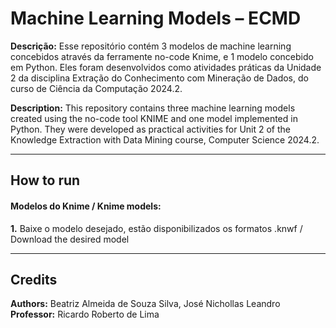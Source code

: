 # Machine Learning Models – ECMD

**Descrição:** Esse repositório contém 3 modelos de machine learning concebidos através da ferramente no-code Knime, e 1 modelo concebido em Python. Eles foram desenvolvidos como atividades práticas da Unidade 2 da disciplina Extração do Conhecimento com Mineração de Dados, do curso de Ciência da Computação 2024.2.

**Description:** This repository contains three machine learning models created using the no-code tool KNIME and one model implemented in Python. They were developed as practical activities for Unit 2 of the Knowledge Extraction with Data Mining course, Computer Science 2024.2.

---

## How to run

#### Modelos do Knime / Knime models:
**1.** Baixe o modelo desejado, estão disponibilizados os formatos .knwf 
/ Download the desired model
<br>

---

## Credits

**Authors:** Beatriz Almeida de Souza Silva, José Nichollas Leandro
**Professor:** Ricardo Roberto de Lima